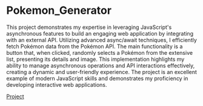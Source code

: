 # Pokemon_Generator

This project demonstrates my expertise in leveraging JavaScript's asynchronous features to build an engaging web application by integrating with an external API. Utilizing advanced async/await techniques, I efficiently fetch Pokémon data from the Pokémon API. The main functionality is a button that, when clicked, randomly selects a Pokémon from the extensive list, presenting its details and image. This implementation highlights my ability to manage asynchronous operations and API interactions effectively, creating a dynamic and user-friendly experience. The project is an excellent example of modern JavaScript skills and demonstrates my proficiency in developing interactive web applications.

[Project](https://marcocarugo.github.io/Pokemon_Generator/)

